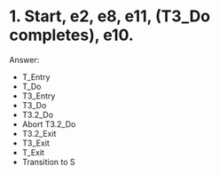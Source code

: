 # 1. Start, e2, e8, e11, (T3_Do completes), e10.
Answer:
- T_Entry
- T_Do
- T3_Entry
- T3_Do
- T3.2_Do
- Abort T3.2_Do
- T3.2_Exit
- T3_Exit
- T_Exit
- Transition to S
